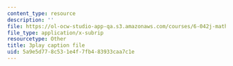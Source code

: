 ```yaml
---
content_type: resource
description: ''
file: https://ol-ocw-studio-app-qa.s3.amazonaws.com/courses/6-042j-mathematics-for-computer-science-spring-2015/5a9e5d778c531e4f7fb483933caa7c1e_n4KKgKpp--0.srt
file_type: application/x-subrip
resourcetype: Other
title: 3play caption file
uid: 5a9e5d77-8c53-1e4f-7fb4-83933caa7c1e
---
```

